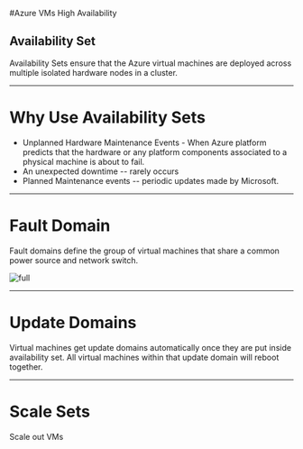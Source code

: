 #Azure VMs High Availability

## Availability Set
Availability Sets ensure that the Azure virtual machines are deployed across multiple isolated hardware nodes in a cluster.
 
---

# Why Use Availability Sets
* Unplanned Hardware Maintenance Events -  When Azure platform predicts that the hardware or any platform components associated to a physical machine is about to fail.
* An unexpected downtime -- rarely occurs
* Planned Maintenance events -- periodic updates made by Microsoft.

---
# Fault Domain 
Fault domains define the group of virtual machines that share a common power source and network switch.

![full](https://csharpcorner-mindcrackerinc.netdna-ssl.com/article/availability-set-fault-domains-and-update-domains-in-azure-virtual-machie/Images/Screenshot_26.png "Logo Title Text 1")

---
# Update Domains
Virtual machines get update domains automatically once they are put inside availability set.
All virtual machines within that update domain will reboot together.

---
# Scale Sets
Scale out VMs